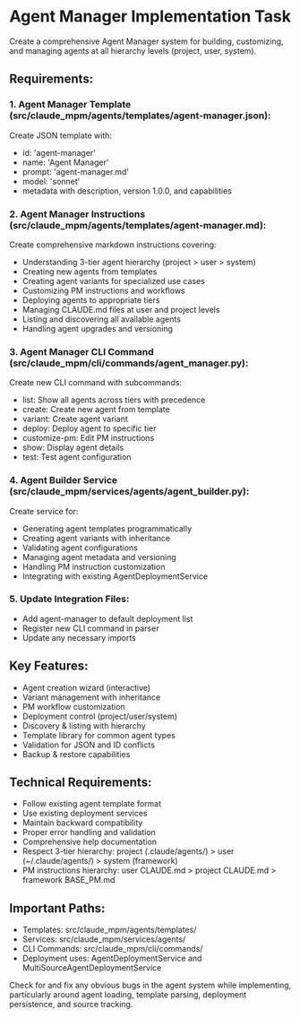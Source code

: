 # Agent Manager Implementation Task

Create a comprehensive Agent Manager system for building, customizing, and managing agents at all hierarchy levels (project, user, system).

## Requirements:

### 1. Agent Manager Template (src/claude_mpm/agents/templates/agent-manager.json):
Create JSON template with:
- id: 'agent-manager'
- name: 'Agent Manager'
- prompt: 'agent-manager.md'
- model: 'sonnet'
- metadata with description, version 1.0.0, and capabilities

### 2. Agent Manager Instructions (src/claude_mpm/agents/templates/agent-manager.md):
Create comprehensive markdown instructions covering:
- Understanding 3-tier agent hierarchy (project > user > system)
- Creating new agents from templates
- Creating agent variants for specialized use cases
- Customizing PM instructions and workflows
- Deploying agents to appropriate tiers
- Managing CLAUDE.md files at user and project levels
- Listing and discovering all available agents
- Handling agent upgrades and versioning

### 3. Agent Manager CLI Command (src/claude_mpm/cli/commands/agent_manager.py):
Create new CLI command with subcommands:
- list: Show all agents across tiers with precedence
- create: Create new agent from template
- variant: Create agent variant
- deploy: Deploy agent to specific tier
- customize-pm: Edit PM instructions
- show: Display agent details
- test: Test agent configuration

### 4. Agent Builder Service (src/claude_mpm/services/agents/agent_builder.py):
Create service for:
- Generating agent templates programmatically
- Creating agent variants with inheritance
- Validating agent configurations
- Managing agent metadata and versioning
- Handling PM instruction customization
- Integrating with existing AgentDeploymentService

### 5. Update Integration Files:
- Add agent-manager to default deployment list
- Register new CLI command in parser
- Update any necessary imports

## Key Features:
- Agent creation wizard (interactive)
- Variant management with inheritance
- PM workflow customization
- Deployment control (project/user/system)
- Discovery & listing with hierarchy
- Template library for common agent types
- Validation for JSON and ID conflicts
- Backup & restore capabilities

## Technical Requirements:
- Follow existing agent template format
- Use existing deployment services
- Maintain backward compatibility
- Proper error handling and validation
- Comprehensive help documentation
- Respect 3-tier hierarchy: project (.claude/agents/) > user (~/.claude/agents/) > system (framework)
- PM instructions hierarchy: user CLAUDE.md > project CLAUDE.md > framework BASE_PM.md

## Important Paths:
- Templates: src/claude_mpm/agents/templates/
- Services: src/claude_mpm/services/agents/
- CLI Commands: src/claude_mpm/cli/commands/
- Deployment uses: AgentDeploymentService and MultiSourceAgentDeploymentService

Check for and fix any obvious bugs in the agent system while implementing, particularly around agent loading, template parsing, deployment persistence, and source tracking.